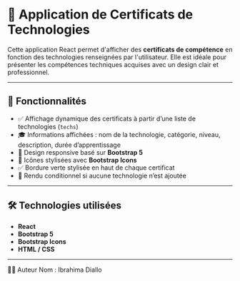 # 📜 Application de Certificats de Technologies

Cette application React permet d'afficher des **certificats de compétence** en fonction des technologies renseignées par l'utilisateur. Elle est idéale pour présenter les compétences techniques acquises avec un design clair et professionnel.

---

## 🚀 Fonctionnalités

- ✅ Affichage dynamique des certificats à partir d’une liste de technologies (`techs`)
- 🎓 Informations affichées : nom de la technologie, catégorie, niveau, description, durée d’apprentissage
- 🎨 Design responsive basé sur **Bootstrap 5**
- 🌈 Icônes stylisées avec **Bootstrap Icons**
- ✅ Bordure verte stylisée en haut de chaque certificat
- 🔄 Rendu conditionnel si aucune technologie n’est ajoutée

---

## 🛠️ Technologies utilisées

- **React**
- **Bootstrap 5**
- **Bootstrap Icons**
- **HTML / CSS**

---

🧑‍🎓 Auteur
Nom : Ibrahima Diallo
